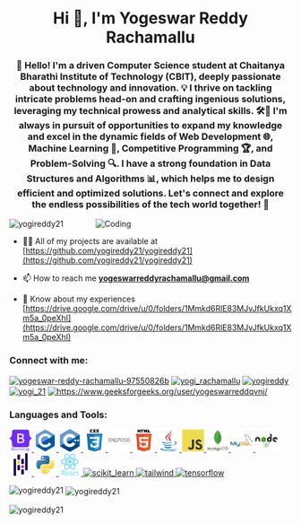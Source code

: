 
<h1 align="center">Hi 👋, I'm Yogeswar Reddy Rachamallu</h1>
<h3 align="center">👋 Hello! I'm a driven Computer Science student at Chaitanya Bharathi Institute of Technology (CBIT), deeply passionate about technology and innovation. 💡 I thrive on tackling intricate problems head-on and crafting ingenious solutions, leveraging my technical prowess and analytical skills. 🛠️🧠 I'm always in pursuit of opportunities to expand my knowledge and excel in the dynamic fields of Web Development 🌐, Machine Learning 🤖, Competitive Programming 🏆, and Problem-Solving 🔍. I have a strong foundation in Data Structures and Algorithms 📊, which helps me to design efficient and optimized solutions. Let's connect and explore the endless possibilities of the tech world together! 🚀</h3>
<img align="right" alt="Coding" width="350" src="https://camo.githubusercontent.com/19db51af5f90f1b152bc0b9078f5fe97053955be5074f03f17019c70345bdcdb/68747470733a2f2f6d69726f2e6d656469756d2e636f6d2f6d61782f313336302f302a37513379765349765f7430696f4a2d5a2e676966">
<p align="left"> <img src="https://komarev.com/ghpvc/?username=yogireddy21&label=Profile%20views&color=0e75b6&style=flat" alt="yogireddy21" /> </p>

- 👨‍💻 All of my projects are available at [https://github.com/yogireddy21/yogireddy21](https://github.com/yogireddy21/yogireddy21)

- 📫 How to reach me **yogeswarreddyrachamallu@gmail.com**

- 📄 Know about my experiences [https://drive.google.com/drive/u/0/folders/1Mmkd6RlE83MJvJfkUkxq1Xm5a_0peXhI](https://drive.google.com/drive/u/0/folders/1Mmkd6RlE83MJvJfkUkxq1Xm5a_0peXhI)

<h3 align="left">Connect with me:</h3>
<p align="left">
<a href="https://linkedin.com/in/yogeswar-reddy-rachamallu-97550826b" target="blank"><img align="center" src="https://raw.githubusercontent.com/rahuldkjain/github-profile-readme-generator/master/src/images/icons/Social/linked-in-alt.svg" alt="yogeswar-reddy-rachamallu-97550826b" height="30" width="40" /></a>
<a href="https://instagram.com/yogi_rachamallu" target="blank"><img align="center" src="https://raw.githubusercontent.com/rahuldkjain/github-profile-readme-generator/master/src/images/icons/Social/instagram.svg" alt="yogi_rachamallu" height="30" width="40" /></a>
<a href="https://www.codechef.com/users/yogireddy" target="blank"><img align="center" src="https://cdn.jsdelivr.net/npm/simple-icons@3.1.0/icons/codechef.svg" alt="yogireddy" height="30" width="40" /></a>
<a href="https://www.leetcode.com/yogi_21" target="blank"><img align="center" src="https://raw.githubusercontent.com/rahuldkjain/github-profile-readme-generator/master/src/images/icons/Social/leet-code.svg" alt="yogi_21" height="30" width="40" /></a>
<a href="https://auth.geeksforgeeks.org/user/https://www.geeksforgeeks.org/user/yogeswarreddqvnj/" target="blank"><img align="center" src="https://raw.githubusercontent.com/rahuldkjain/github-profile-readme-generator/master/src/images/icons/Social/geeks-for-geeks.svg" alt="https://www.geeksforgeeks.org/user/yogeswarreddqvnj/" height="30" width="40" /></a>
</p>

<h3 align="left">Languages and Tools:</h3>
<p align="left"> <a href="https://getbootstrap.com" target="_blank" rel="noreferrer"> <img src="https://raw.githubusercontent.com/devicons/devicon/master/icons/bootstrap/bootstrap-plain-wordmark.svg" alt="bootstrap" width="40" height="40"/> </a> <a href="https://www.cprogramming.com/" target="_blank" rel="noreferrer"> <img src="https://raw.githubusercontent.com/devicons/devicon/master/icons/c/c-original.svg" alt="c" width="40" height="40"/> </a> <a href="https://www.w3schools.com/cpp/" target="_blank" rel="noreferrer"> <img src="https://raw.githubusercontent.com/devicons/devicon/master/icons/cplusplus/cplusplus-original.svg" alt="cplusplus" width="40" height="40"/> </a> <a href="https://www.w3schools.com/css/" target="_blank" rel="noreferrer"> <img src="https://raw.githubusercontent.com/devicons/devicon/master/icons/css3/css3-original-wordmark.svg" alt="css3" width="40" height="40"/> </a> <a href="https://expressjs.com" target="_blank" rel="noreferrer"> <img src="https://raw.githubusercontent.com/devicons/devicon/master/icons/express/express-original-wordmark.svg" alt="express" width="40" height="40"/> </a> <a href="https://www.w3.org/html/" target="_blank" rel="noreferrer"> <img src="https://raw.githubusercontent.com/devicons/devicon/master/icons/html5/html5-original-wordmark.svg" alt="html5" width="40" height="40"/> </a> <a href="https://www.java.com" target="_blank" rel="noreferrer"> <img src="https://raw.githubusercontent.com/devicons/devicon/master/icons/java/java-original.svg" alt="java" width="40" height="40"/> </a> <a href="https://developer.mozilla.org/en-US/docs/Web/JavaScript" target="_blank" rel="noreferrer"> <img src="https://raw.githubusercontent.com/devicons/devicon/master/icons/javascript/javascript-original.svg" alt="javascript" width="40" height="40"/> </a> <a href="https://www.mongodb.com/" target="_blank" rel="noreferrer"> <img src="https://raw.githubusercontent.com/devicons/devicon/master/icons/mongodb/mongodb-original-wordmark.svg" alt="mongodb" width="40" height="40"/> </a> <a href="https://www.mysql.com/" target="_blank" rel="noreferrer"> <img src="https://raw.githubusercontent.com/devicons/devicon/master/icons/mysql/mysql-original-wordmark.svg" alt="mysql" width="40" height="40"/> </a> <a href="https://nodejs.org" target="_blank" rel="noreferrer"> <img src="https://raw.githubusercontent.com/devicons/devicon/master/icons/nodejs/nodejs-original-wordmark.svg" alt="nodejs" width="40" height="40"/> </a> <a href="https://pandas.pydata.org/" target="_blank" rel="noreferrer"> <img src="https://raw.githubusercontent.com/devicons/devicon/2ae2a900d2f041da66e950e4d48052658d850630/icons/pandas/pandas-original.svg" alt="pandas" width="40" height="40"/> </a> <a href="https://www.python.org" target="_blank" rel="noreferrer"> <img src="https://raw.githubusercontent.com/devicons/devicon/master/icons/python/python-original.svg" alt="python" width="40" height="40"/> </a> <a href="https://reactjs.org/" target="_blank" rel="noreferrer"> <img src="https://raw.githubusercontent.com/devicons/devicon/master/icons/react/react-original-wordmark.svg" alt="react" width="40" height="40"/> </a> <a href="https://scikit-learn.org/" target="_blank" rel="noreferrer"> <img src="https://upload.wikimedia.org/wikipedia/commons/0/05/Scikit_learn_logo_small.svg" alt="scikit_learn" width="40" height="40"/> </a> <a href="https://tailwindcss.com/" target="_blank" rel="noreferrer"> <img src="https://www.vectorlogo.zone/logos/tailwindcss/tailwindcss-icon.svg" alt="tailwind" width="40" height="40"/> </a> <a href="https://www.tensorflow.org" target="_blank" rel="noreferrer"> <img src="https://www.vectorlogo.zone/logos/tensorflow/tensorflow-icon.svg" alt="tensorflow" width="40" height="40"/> </a> </p>

<p><img align="left" src="https://github-readme-stats.vercel.app/api/top-langs?username=yogireddy21&show_icons=true&locale=en&layout=compact" alt="yogireddy21" /></p>

<p>&nbsp;<img align="center" src="https://github-readme-stats.vercel.app/api?username=yogireddy21&show_icons=true&locale=en" alt="yogireddy21" /></p>

<p><img align="center" src="https://github-readme-streak-stats.herokuapp.com/?user=yogireddy21&" alt="yogireddy21" /></p>
